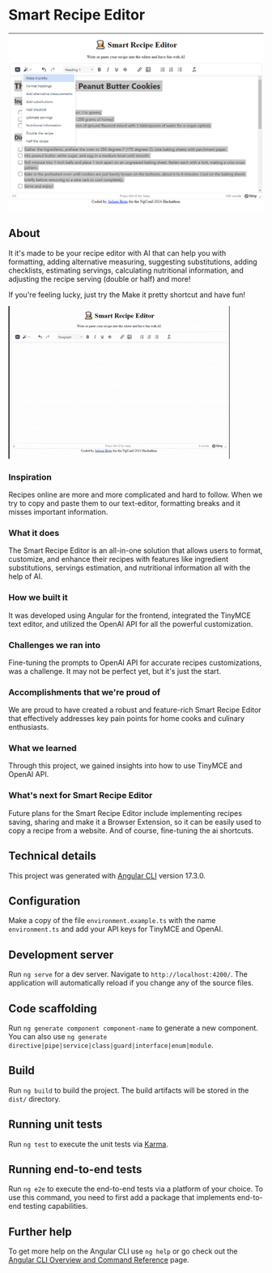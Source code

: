 # Smart Recipe Editor

![Smart Recipe Editor](images/smart-recipe-editor-screenshot.png)

## About

It it's made to be your recipe editor with AI that can help you with formatting, adding alternative measuring, suggesting substitutions, adding checklists, estimating servings, calculating nutritional information, and adjusting the recipe serving (double or half) and more!

If you're feeling lucky, just try the Make it pretty shortcut and have fun!

![Smart Recipe Editor](images/smart-recipe-editor-make-it-pretty-demo.gif)

### Inspiration
Recipes online are more and more complicated and hard to follow. When we try to copy and paste them to our text-editor, formatting breaks and it misses important information.

### What it does
The Smart Recipe Editor is an all-in-one solution that allows users to format, customize, and enhance their recipes with features like ingredient substitutions, servings estimation, and nutritional information all with the help of AI.

### How we built it
It was developed using Angular for the frontend, integrated the TinyMCE text editor, and utilized the OpenAI API for all the powerful customization.

### Challenges we ran into
Fine-tuning the prompts to OpenAI API for accurate recipes customizations, was a challenge. It may not be perfect yet, but it's just the start.

### Accomplishments that we're proud of
We are proud to have created a robust and feature-rich Smart Recipe Editor that effectively addresses key pain points for home cooks and culinary enthusiasts.

### What we learned
Through this project, we gained insights into how to use TinyMCE and OpenAI API.

### What's next for Smart Recipe Editor
Future plans for the Smart Recipe Editor include implementing recipes saving, sharing and make it a Browser Extension, so it can be easily used to copy a recipe from a website. And of course, fine-tuning the ai shortcuts.


## Technical details

This project was generated with [Angular CLI](https://github.com/angular/angular-cli) version 17.3.0.

## Configuration

Make a copy of the file `environment.example.ts` with the name `environment.ts` and add your API keys for TinyMCE and OpenAI.

## Development server

Run `ng serve` for a dev server. Navigate to `http://localhost:4200/`. The application will automatically reload if you change any of the source files.

## Code scaffolding

Run `ng generate component component-name` to generate a new component. You can also use `ng generate directive|pipe|service|class|guard|interface|enum|module`.

## Build

Run `ng build` to build the project. The build artifacts will be stored in the `dist/` directory.

## Running unit tests

Run `ng test` to execute the unit tests via [Karma](https://karma-runner.github.io).

## Running end-to-end tests

Run `ng e2e` to execute the end-to-end tests via a platform of your choice. To use this command, you need to first add a package that implements end-to-end testing capabilities.

## Further help

To get more help on the Angular CLI use `ng help` or go check out the [Angular CLI Overview and Command Reference](https://angular.io/cli) page.
